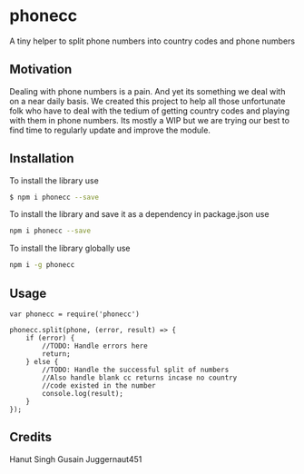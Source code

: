 # phonecc
A tiny helper to split phone numbers into country codes and phone numbers

## Motivation
Dealing with phone numbers is a pain. And yet its something we deal with on a near daily basis.
We created this project to help all those unfortunate folk who have to deal with the tedium of
getting country codes and playing with them in phone numbers. Its mostly a WIP but we are trying our
best to find time to regularly update and improve the module.

## Installation
To install the library use
```sh
$ npm i phonecc --save
```
To install the library and save it as a dependency in package.json use
```sh
npm i phonecc --save
```
To install the library globally use
```sh
npm i -g phonecc
```

## Usage

~~~~
var phonecc = require('phonecc')

phonecc.split(phone, (error, result) => {
    if (error) {
        //TODO: Handle errors here
        return;
    } else {
        //TODO: Handle the successful split of numbers
        //Also handle blank cc returns incase no country
        //code existed in the number
        console.log(result);
    }
});
~~~~

## Credits
Hanut Singh Gusain
Juggernaut451

